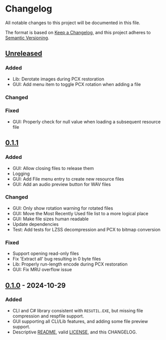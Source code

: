 # Changelog

All notable changes to this project will be documented in this file.

The format is based on [Keep a Changelog](https://keepachangelog.com/en/1.1.0/),
and this project adheres to [Semantic Versioning](https://semver.org/spec/v2.0.0.html).

## [Unreleased]

### Added

- Lib: Derotate images during PCX restoration
- GUI: Add menu item to toggle PCX rotation when adding a file

### Changed

### Fixed

- GUI: Properly check for null value when loading a subsequent resource file

## [0.1.1]

### Added

- GUI: Allow closing files to release them
- Logging
- GUI: Add File menu entry to create new resource files
- GUI: Add an audio preview button for WAV files

### Changed

- GUI: Only show rotation warning for rotated files
- GUI: Move the Most Recently Used file list to a more logical place
- GUI: Make file sizes human readable
- Update dependencies
- Test: Add tests for LZSS decompression and PCX to bitmap conversion

### Fixed

- Support opening read-only files
- Fix 'Extract all' bug resulting in 0 byte files
- Lib: Properly run-length encode during PCX restoration
- GUI: Fix MRU overflow issue

## [0.1.0] - 2024-10-29

### Added

- CLI and C# library consistent with `RESUTIL.EXE`, but missing file compression and respfile support.
- GUI supporting all CLI/Lib features, and adding some file preview support.
- Descriptive [README](README.md), valid [LICENSE](LICENSE), and this CHANGELOG.

[unreleased]: https://github.com/Shiryou/brut/compare/v0.1.0...HEAD
[0.1.1]: https://github.com/Shiryou/brut/compare/v0.1.0...v0.1.1
[0.1.0]: https://github.com/Shiryou/brut/releases/tag/v0.1.0